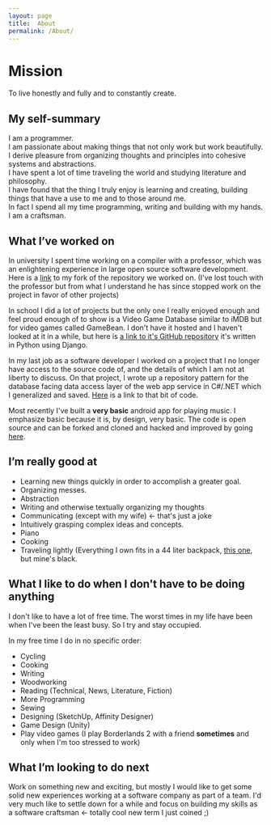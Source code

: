```yaml
---
layout: page
title:  About
permalink: /About/
---
```


# Mission

To live honestly and fully and to constantly create.

## My self-summary

I am a programmer.<br>
I am passionate about making things that not only work but work beautifully.<br>
I derive pleasure from organizing thoughts and principles into cohesive systems and abstractions.<br>
I have spent a lot of time traveling the world and studying literature and philosophy.<br>
I have found that the thing I truly enjoy is learning and creating, building things that
have a use to me and to those around me.<br>
In fact I spend all my time programming, writing and building with my hands.<br>
I am a craftsman.

## What I’ve worked on

In university I spent time working on a compiler with a professor, which was an enlightening experience in large open source software development. Here is a [link](https://github.com/owenstranathan/banjo) to my fork of the repository we worked on. (I've lost touch with the professor but from what I understand he has since stopped work on the project in favor of other projects)

In school I did a lot of projects but the only one I really enjoyed enough and feel proud enough of to show is a Video Game Database similar to iMDB but for video games called GameBean. I don't have it hosted and I haven't looked at it in a while, but here is [a link to it's GitHub repository](https://github.com/owenstranathan/GameBean) it's written in Python using Django.

In my last job as a software developer I worked on a project that I no longer have access
to the source code of, and the details of which I am not at liberty to discuss. On that project, I wrote
up a repository pattern for the database facing data access layer of the web app service in C#/.NET which I
generalized and saved. [Here](https://github.com/owenstranathan/Noodles/tree/master/EFRepositoryPattern) is a link to that bit of code.

Most recently I've built a **very basic** android app for playing music. I emphasize
basic because it is, by design, very basic.
The code is open source and can be forked and cloned and hacked and improved by going [here](https://github.com/owenstranathan/NobleShitMusic).

## I’m really good at

* Learning new things quickly in order to accomplish a greater goal.
* Organizing messes.
* Abstraction
* Writing and otherwise textually organizing my thoughts
* Communicating (except with my wife) <- that's just a joke
* Intuitively grasping complex ideas and concepts.
* Piano
* Cooking
* Traveling lightly (Everything I own fits in a 44 liter backpack, [this one](https://www.rei.com/product/895780/kelty-redwing-44-pack), but mine's black.

## What I like to do when I don't have to be doing anything

I don't like to have a lot of free time. The worst times in my life have been when
I've been the least busy. So I try and stay occupied.

In my free time I do in no specific order:

* Cycling
* Cooking
* Writing
* Woodworking
* Reading (Technical, News, Literature, Fiction)
* More Programming
* Sewing
* Designing (SketchUp, Affinity Designer)
* Game Design (Unity)
* Play video games (I play Borderlands 2 with a friend **sometimes** and only when I'm too stressed to work)

## What I’m looking to do next

Work on something new and exciting, but mostly I would like to get some solid new experiences
working at a software company as part of a team. I'd very much like to settle down for a while
and focus on building my skills as a software craftsman <- totally cool new term I just coined ;)
